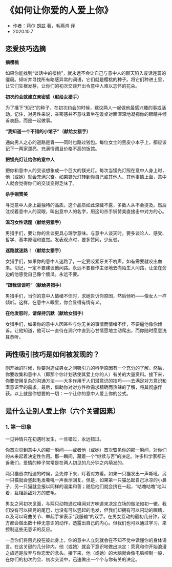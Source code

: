 # 《如何让你爱的人爱上你》
- 作者：莉尔·朗兹 著，毛燕鸿 译
- 2020.10.7

## 恋爱技巧选摘
**摘樱桃**

如果你能找到“谈话中的樱桃”，就永远不会让自己与意中人的聊天陷入废话连篇的僵局。倾听并寻找所有略感异常的词语，它们就是樱桃的种子。将它们种进土里，让它们生根发芽，让你们的初次交谈开出令意中人难以忘怀的花朵。

**初次约会就建立亲密感（献给女猎手）**

为了播下“知己”的种子，在初次约会的时候，建议两人一起做他最感兴趣的事或活动。记住，对男性来说，亲密感并不意味着坐在饭桌对面深深地凝视你的眼睛并倾诉衷肠，而是一起做事。

**“我知道一个不错的小馆子”（献给女猎手）**

通向男人之心的道路是胃——同时也路过钱包。每位女士的黑皮小本子上，都应该记下一两家漂亮、充满情调且价格不高的饭馆。

**把镁光灯让给你的意中人**

把你和意中人的交谈想象成一个巨大的镁光灯。每次当镁光灯照在意中人身上时，他（或她）就会充满兴奋。如果镁光灯转到你自己或其他人、其他事情上面，意中人就会觉得你们的交谈变得乏味了。

**杀手锏赞美**

寻觅意中人身上最独特的品质。这个品质如此深藏不露，多数人从不会提及。然后注视着意中人的双眼，叫出意中人的名字，用这句杀手锏赞美直接击中对方的心。

**温习女性话题（献给男猎手）**

男猎手们，要让你的言谈更具心理学意味。与意中人谈天时，要多谈论人、感受、哲学、基本原理和直觉。发表观点时，要多赞同，少反驳。

**迷路就迷路！（献给女猎手）**

女猎手们，如果你的意中人迷路了，一定要咬紧牙关不吭声，如有需要就咬出血来。切记，一定不要建议他问路。永远不要自作主张地去向陌生人问路，让坐在旁边的他感觉自己像个傻瓜。永远不要。

**“跟我谈谈吧”（献给男猎手）**

男猎手们，当你的意中人情绪不佳时，求她告诉你原因，然后倾听——像女人一样倾听。这样，在意中人眼里，你会显得有情有义。

**在他发怒时，请保持沉默（献给女猎手）**

女猎手们，如果你的意中人因某些与你无关的事情而情绪不佳，不要逼他像你倾诉。让他知道，他可以一直待在洞穴中直到心甘情愿地主动爬出，而你随时愿意洗耳恭听。

## 两性吸引技巧是如何被发现的？

刚开始的时候，你要对造成男女之间吸引力的科学原因有一个充分的了解。然后，你要收集和意中人（即那个你计划诱使其爱上你的人）有关的大量资料。接下来，你要使用复杂的沟通方法——大多作用于人们潜意识的技巧——去满足对方意识和潜意识里的需求。最后，借助你对对方性欲需求精确而热辣的了解，将其彻底俘获。以上就是你想要的一切：一个让你的意中人爱上你的公式。

## 是什么让别人爱上你（六个关键因素）
### 1. 第一印象
一见钟情只在初遇时发生，一旦错过，永远错过。

你首次见到意中人的那一瞬间——或者他（或她）首次瞥见你的那一瞬间，对你们的未来起着决定性作用。那一瞬间，藏着一个“继续与否”的决定。许多科学家都告诉我们，爱情的种子常常是在两人初见的几分钟之内萌发的。

两只猫首次相遇的时候，会先停下来，盯着对方看。如果一只猫发出一声嘶吼，另一只猫就会竖起毛发嘶吼一声表示回复。但是，如果第一只猫怂起自己冰凉的小鼻子，另一只猫就会报以同样的温柔和善；随后他们就会挤在一起，“咕噜咕噜”地叫着，互相舔舐对方的皮毛。

男女之间初次见面，与两只动物通过嗅闻对方味道来决定立场的做法如初一辙。我们没有可以摇晃的尾巴，也没有可以竖起的毛发，但我们却拥有可以闪动的眼睛，以及可以弯曲关节、举起手掌表示“我服输”的双手。在男女互动的最初几分钟，双方都会做出数十种无意识的动作，透露出自己的内心。但我们也可以通过学习，来控制这些无意识的反应。

一旦你们将目光投在彼此身上，你的意中人立刻就会在不知不觉中读懂你的身体语言。在这关键的几分钟内，他（或她）就会下意识地做出决定：究竟和你开始浪漫之旅还是放弃与你恋爱的念头。接下来，他（或她）的大脑就会像电脑控制一般，在你们的初次约会、初次交谈中，迅速做出一个个与你有关的决定。
